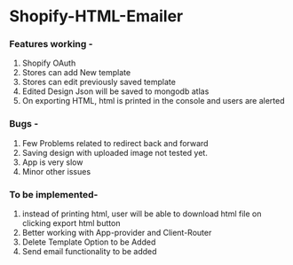 # Shopify-HTML-Emailer

### Features working - 
1) Shopify OAuth
2) Stores can add New template
3) Stores can edit previously saved template
4) Edited Design Json will be saved to mongodb atlas
5) On exporting HTML, html is printed in the console and users are alerted

### Bugs - 
1) Few Problems related to redirect back and forward
2) Saving design with uploaded image not tested yet.
3) App is very slow 
4) Minor other issues

### To be implemented- 
1) instead of printing html, user will be able to download html file on clicking export html button
2) Better working with App-provider and Client-Router
3) Delete Template Option to be Added
4) Send email functionality to be added
